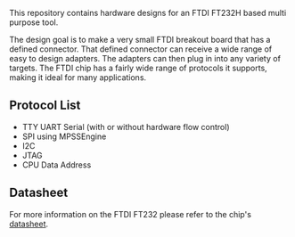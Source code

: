 This repository contains hardware designs for an FTDI FT232H based multi purpose tool.

The design goal is to make a very small FTDI breakout board that has a defined connector. That defined connector can receive a wide range of easy to design adapters. The adapters can then plug in into any variety of targets. The FTDI chip has a fairly wide range of protocols it supports, making it ideal for many applications.

## Protocol List
* TTY UART Serial (with or without hardware flow control)
* SPI using MPSSEngine
* I2C
* JTAG
* CPU Data Address

## Datasheet
For more information on the FTDI FT232 please refer to the chip's [datasheet](http://www.ftdichip.com/Support/Documents/DataSheets/ICs/DS_FT232H.pdf).
